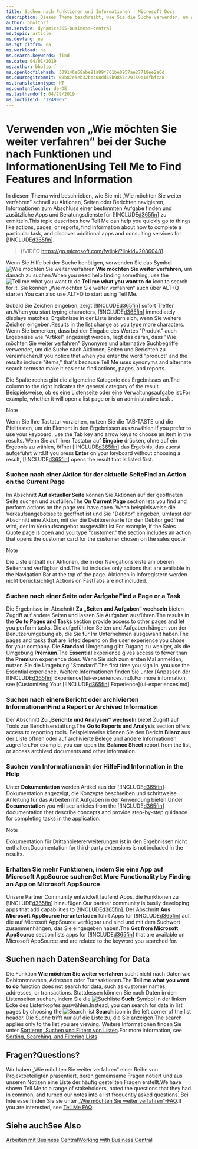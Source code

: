 ```yaml
---
title: Suchen nach Funktionen und Informationen | Microsoft Docs
description: Dieses Thema beschreibt, wie Sie die Suche verwenden, um Aktionen, Seiten, Berichte, Dokumentation und Daten sowie andere Apps und Beratungsdienste zu finden.
author: bholtorf
ms.service: dynamics365-business-central
ms.topic: article
ms.devlang: na
ms.tgt_pltfrm: na
ms.workload: na
ms.search.keywords: find
ms.date: 04/01/2019
ms.author: bholtorf
ms.openlocfilehash: 309146e68abe91a89f761be0957ae27718ee2a0d
ms.sourcegitcommit: 60b87e5eb32bb408dd65b9855c29159b1dfbfca8
ms.translationtype: HT
ms.contentlocale: de-DE
ms.lasthandoff: 04/29/2019
ms.locfileid: "1249905"
---
```

# <a name="using-tell-me-to-find-features-and-information"></a><span data-ttu-id="13af5-103">Verwenden von „Wie möchten Sie weiter verfahren“ bei der Suche nach Funktionen und Informationen</span><span class="sxs-lookup"><span data-stu-id="13af5-103">Using Tell Me to Find Features and Information</span></span>  
<span data-ttu-id="13af5-104">In diesem Thema wird beschrieben, wie Sie mit „Wie möchten Sie weiter verfahren“ schnell zu Aktionen, Seiten oder Berichten navigieren, Informationen zum Abschluss einer bestimmten Aufgabe finden und zusätzliche Apps und Beratungsdienste für [!INCLUDE[d365fin](includes/d365fin_md.md)] zu ermitteln.</span><span class="sxs-lookup"><span data-stu-id="13af5-104">This topic describes how Tell Me can help you quickly go to things like actions, pages, or reports, find information about how to complete a particular task, and discover additional apps and consulting services for [!INCLUDE[d365fin](includes/d365fin_md.md)].</span></span>  
  

> [!VIDEO https://go.microsoft.com/fwlink/?linkid=2086048]

<span data-ttu-id="13af5-105">Wenn Sie Hilfe bei der Suche benötigen, verwenden Sie das Symbol ![Wie möchten Sie weiter verfahren](media/ui-search/search.png "Nach Seite oder Bericht suchen") **Wie möchten Sie weiter verfahren**, um danach zu suchen.</span><span class="sxs-lookup"><span data-stu-id="13af5-105">When you need help finding something, use the ![Tell me what you want to do](media/ui-search/search.png "Search for Page or Report") **Tell me what you want to do** icon to search for it.</span></span> <span data-ttu-id="13af5-106">Sie können „Wie möchten Sie weiter verfahren“ auch über ALT+Q starten.</span><span class="sxs-lookup"><span data-stu-id="13af5-106">You can also use ALT+Q to start using Tell Me.</span></span>

<span data-ttu-id="13af5-107">Sobald Sie Zeichen eingeben, zeigt [!INCLUDE[d365fin](includes/d365fin_md.md)] sofort Treffer an.</span><span class="sxs-lookup"><span data-stu-id="13af5-107">When you start typing characters, [!INCLUDE[d365fin](includes/d365fin_md.md)] immediately displays matches.</span></span> <span data-ttu-id="13af5-108">Ergebnisse in der Liste ändern sich, wenn Sie weitere Zeichen eingeben.</span><span class="sxs-lookup"><span data-stu-id="13af5-108">Results in the list change as you type more characters.</span></span> <span data-ttu-id="13af5-109">Wenn Sie bemerken, dass bei der Eingabe des Wortes "Produkt" auch Ergebnisse wie "Artikel" angezeigt werden, liegt das daran, dass "Wie möchten Sie weiter verfahren" Synonyme und alternative Suchbegriffe verwendet, um die Suche nach Aktionen, Seiten und Berichten zu vereinfachen.</span><span class="sxs-lookup"><span data-stu-id="13af5-109">If you notice that when you enter the word "product" and the results include "items," that's because Tell Me uses synonyms and alternate search terms to make it easier to find actions, pages, and reports.</span></span> 

<span data-ttu-id="13af5-110">Die Spalte rechts gibt die allgemeine Kategorie des Ergebnisses an.</span><span class="sxs-lookup"><span data-stu-id="13af5-110">The column to the right indicates the general category of the result.</span></span> <span data-ttu-id="13af5-111">Beispielsweise, ob es eine Listenseite oder eine Verwaltungsaufgabe ist.</span><span class="sxs-lookup"><span data-stu-id="13af5-111">For example, whether it will open a list page or is an administrative task .</span></span>  

> [!NOTE]  
>   <span data-ttu-id="13af5-112">Wenn Sie Ihre Tastatur vorziehen, nutzen Sie die TAB-TASTE und die Pfeiltasten, um ein Element in den Ergebnissen auszuwählen.</span><span class="sxs-lookup"><span data-stu-id="13af5-112">If you prefer to use your keyboard, use the Tab key and arrow keys to choose an item in the results.</span></span> <span data-ttu-id="13af5-113">Wenn Sie auf Ihrer Tastatur auf **Eingabe** drücken, ohne auf ein Ergebnis zu wählen, öffnet [!INCLUDE[d365fin](includes/d365fin_md.md)] das Ergebnis, das zuerst aufgeführt wird.</span><span class="sxs-lookup"><span data-stu-id="13af5-113">If you press **Enter** on your keyboard without choosing a result, [!INCLUDE[d365fin](includes/d365fin_md.md)] opens the result that is listed first.</span></span>

### <a name="find-an-action-on-the-current-page"></a><span data-ttu-id="13af5-114">Suchen nach einer Aktion für der aktuelle Seite</span><span class="sxs-lookup"><span data-stu-id="13af5-114">Find an Action on the Current Page</span></span>
<span data-ttu-id="13af5-115">Im Abschnitt **Auf aktueller Seite** können Sie Aktionen auf der geöffneten Seite suchen und ausfüllen.</span><span class="sxs-lookup"><span data-stu-id="13af5-115">The **On Current Page** section lets you find and perform actions on the page you have open.</span></span> <span data-ttu-id="13af5-116">Wenn beispielsweise die Verkaufsangebotsseite geöffnet ist und Sie "Debitor" eingeben, umfasst der Abschnitt eine Aktion, mit der die Debitorenkarte für den Debitor geöffnet wird, der im Verkaufsangebot ausgewählt ist.</span><span class="sxs-lookup"><span data-stu-id="13af5-116">For example, if the Sales Quote page is open and you type "customer," the section includes an action that opens the customer card for the customer chosen on the sales quote.</span></span> 

> [!NOTE]  
>   <span data-ttu-id="13af5-117">Die Liste enthält nur Aktionen, die in der Navigationsleiste am oberen Seitenrand verfügbar sind.</span><span class="sxs-lookup"><span data-stu-id="13af5-117">The list includes only actions that are available in the Navigation Bar at the top of the page.</span></span> <span data-ttu-id="13af5-118">Aktionen in Inforegistern werden nicht berücksichtigt.</span><span class="sxs-lookup"><span data-stu-id="13af5-118">Actions on FastTabs are not included.</span></span>  

### <a name="find-a-page-or-a-task"></a><span data-ttu-id="13af5-119">Suchen nach einer Seite oder Aufgabe</span><span class="sxs-lookup"><span data-stu-id="13af5-119">Find a Page or a Task</span></span>
<span data-ttu-id="13af5-120">Die Ergebnisse im Abschnitt **Zu „Seiten und Aufgaben“ wechseln** bieten Zugriff auf andere Seiten und lassen Sie Aufgaben ausführen.</span><span class="sxs-lookup"><span data-stu-id="13af5-120">The results in the **Go to Pages and Tasks** section provide access to other pages and let you perform tasks.</span></span> <span data-ttu-id="13af5-121">Die aufgeführten Seiten und Aufgaben hängen von der Benutzerumgebung ab, die Sie für Ihr Unternehmen ausgewählt haben.</span><span class="sxs-lookup"><span data-stu-id="13af5-121">The pages and tasks that are listed depend on the user experience you chose for your company.</span></span> <span data-ttu-id="13af5-122">Die **Standard** Umgebung gibt Zugang zu weniger, als die Umgebung **Premium**.</span><span class="sxs-lookup"><span data-stu-id="13af5-122">The **Essential** experience gives access to fewer than the **Premium** experience does.</span></span> <span data-ttu-id="13af5-123">Wenn Sie sich zum ersten Mal anmelden, nutzen Sie die Umgebung "Standard".</span><span class="sxs-lookup"><span data-stu-id="13af5-123">The first time you sign in, you use the Essential experience.</span></span> <span data-ttu-id="13af5-124">Weitere Informationen finden Sie unter [Anpassen der [!INCLUDE[d365fin](includes/d365fin_md.md)] Experience](ui-experiences.md).</span><span class="sxs-lookup"><span data-stu-id="13af5-124">For more information, see [Customizing Your [!INCLUDE[d365fin](includes/d365fin_md.md)] Experience](ui-experiences.md).</span></span>

### <a name="find-a-report-or-archived-information"></a><span data-ttu-id="13af5-125">Suchen nach einem Bericht oder archivierten Informationen</span><span class="sxs-lookup"><span data-stu-id="13af5-125">Find a Report or Archived Information</span></span>
<span data-ttu-id="13af5-126">Der Abschnitt **Zu „Berichte und Analysen“ wechseln** bietet Zugriff auf Tools zur Berichtserstattung.</span><span class="sxs-lookup"><span data-stu-id="13af5-126">The **Go to Reports and Analysis** section offers access to reporting tools.</span></span> <span data-ttu-id="13af5-127">Beispielsweise können Sie den Bericht **Bilanz** aus der Liste öffnen oder auf archivierte Belege und andere Informationen zugreifen.</span><span class="sxs-lookup"><span data-stu-id="13af5-127">For example, you can open the **Balance Sheet** report from the list, or access archived documents and other information.</span></span>  

### <a name="find-information-in-the-help"></a><span data-ttu-id="13af5-128">Suchen von Informationen in der Hilfe</span><span class="sxs-lookup"><span data-stu-id="13af5-128">Find Information in the Help</span></span>
<span data-ttu-id="13af5-129">Unter **Dokumentation** werden Artikel aus der [!INCLUDE[d365fin](includes/d365fin_md.md)]-Dokumentation angezeigt, die Konzepte beschreiben und schrittweise Anleitung für das Arbeiten mit Aufgaben in der Anwendung bieten.</span><span class="sxs-lookup"><span data-stu-id="13af5-129">Under **Documentation** you will see articles from the [!INCLUDE[d365fin](includes/d365fin_md.md)] documentation that describe concepts and provide step-by-step guidance for completing tasks in the application.</span></span>    

> [!NOTE]  
>   <span data-ttu-id="13af5-130">Dokumentation für Drittanbietererweiterungen ist in den Ergebnissen nicht enthalten.</span><span class="sxs-lookup"><span data-stu-id="13af5-130">Documentation for third-party extensions is not included in the results.</span></span> 

### <a name="get-more-functionality-by-finding-an-app-on-microsoft-appsource"></a><span data-ttu-id="13af5-131">Erhalten Sie mehr Funktionen, indem Sie eine App auf Microsoft AppSource suchen</span><span class="sxs-lookup"><span data-stu-id="13af5-131">Get More Functionality by Finding an App on Microsoft AppSource</span></span>
<span data-ttu-id="13af5-132">Unsere Partner Community entwickelt laufend Apps, die Funktionen zu [!INCLUDE[d365fin](includes/d365fin_md.md)] hinzufügen.</span><span class="sxs-lookup"><span data-stu-id="13af5-132">Our partner community is busily developing apps that add capabilities to [!INCLUDE[d365fin](includes/d365fin_md.md)].</span></span> <span data-ttu-id="13af5-133">Der Abschnitt **Aus Microsoft AppSource herunterladen** führt Apps für [!INCLUDE[d365fin](includes/d365fin_md.md)] auf, die auf Microsoft AppSource verfügbar und sind und mit dem Suchwort zusammenhängen, das Sie eingegeben haben.</span><span class="sxs-lookup"><span data-stu-id="13af5-133">The **Get from Microsoft AppSource** section lists apps for [!INCLUDE[d365fin](includes/d365fin_md.md)] that are available on Microsoft AppSource and are related to the keyword you searched for.</span></span>

## <a name="searching-for-data"></a><span data-ttu-id="13af5-134">Suchen nach Daten</span><span class="sxs-lookup"><span data-stu-id="13af5-134">Searching for Data</span></span>
<span data-ttu-id="13af5-135">Die Funktion **Wie möchten Sie weiter verfahren** sucht nicht nach Daten wie Debitorennamen, Adressen oder Transaktionen.</span><span class="sxs-lookup"><span data-stu-id="13af5-135">The **Tell me what you want to do** function does not search for data, such as customer names, addresses, or transactions.</span></span> <span data-ttu-id="13af5-136">Stattdessen können Sie nach Daten in den Listenseiten suchen, indem Sie die ![Suchliste](media/ui-search/search-list.png "Suchlistensymbol") **Such**-Symbol in der linken Ecke des Listenkopfes auswählen.</span><span class="sxs-lookup"><span data-stu-id="13af5-136">Instead, you can search for data in list pages by choosing the ![Search list](media/ui-search/search-list.png "Search list icon") **Search** icon in the left corner of the list header.</span></span> <span data-ttu-id="13af5-137">Die Suche trifft nur auf die Liste zu, die Sie anzeigen.</span><span class="sxs-lookup"><span data-stu-id="13af5-137">The search applies only to the list you are viewing.</span></span> <span data-ttu-id="13af5-138">Weitere Informationen finden Sie unter [Sortieren, Suchen und Filtern von Listen](ui-enter-criteria-filters.md).</span><span class="sxs-lookup"><span data-stu-id="13af5-138">For more information, see [Sorting, Searching, and Filtering Lists](ui-enter-criteria-filters.md).</span></span>

## <a name="questions"></a><span data-ttu-id="13af5-139">Fragen?</span><span class="sxs-lookup"><span data-stu-id="13af5-139">Questions?</span></span>
<span data-ttu-id="13af5-140">Wir haben „Wie möchten Sie weiter verfahren“ einer Reihe von Projektbeteiligten präsentiert, deren gemeinsame Fragen notiert und aus unseren Notizen eine Liste der häufig gestellten Fragen erstellt.</span><span class="sxs-lookup"><span data-stu-id="13af5-140">We have shown Tell Me to a range of stakeholders, noted the questions that they had in common, and turned our notes into a list frequently asked questions.</span></span> <span data-ttu-id="13af5-141">Bei Interesse finden Sie sie unter [„Wie möchten Sie weiter verfahren“-FAQ](ui-search-faq.md).</span><span class="sxs-lookup"><span data-stu-id="13af5-141">If you are interested, see [Tell Me FAQ](ui-search-faq.md).</span></span>

## <a name="see-also"></a><span data-ttu-id="13af5-142">Siehe auch</span><span class="sxs-lookup"><span data-stu-id="13af5-142">See Also</span></span>
[<span data-ttu-id="13af5-143">Arbeiten mit Business Central</span><span class="sxs-lookup"><span data-stu-id="13af5-143">Working with Business Central</span></span>](ui-work-product.md)